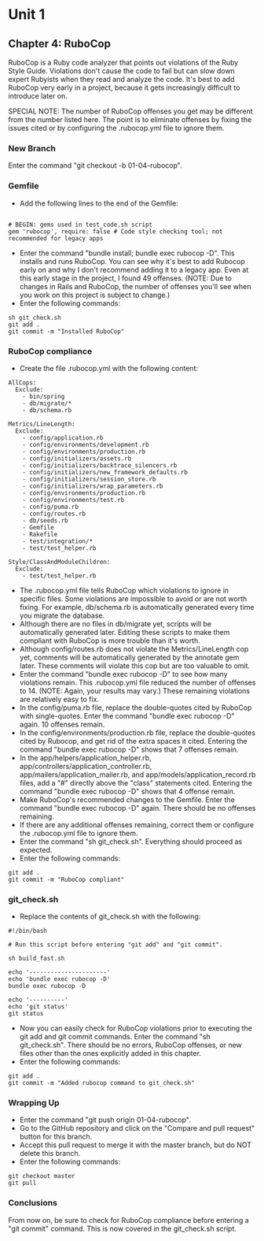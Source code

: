 # Unit 1

## Chapter 4: RuboCop

RuboCop is a Ruby code analyzer that points out violations of the Ruby Style Guide.  Violations don't cause the code to fail but can slow down expert Rubyists when they read and analyze the code.  It's best to add RuboCop very early in a project, because it gets increasingly difficult to introduce later on.

SPECIAL NOTE: The number of RuboCop offenses you get may be different from the number listed here.  The point is to eliminate offenses by fixing the issues cited or by configuring the .rubocop.yml file to ignore them.

### New Branch

Enter the command "git checkout -b 01-04-rubocop".

### Gemfile

* Add the following lines to the end of the Gemfile:
```

# BEGIN: gems used in test_code.sh script
gem 'rubocop', require: false # Code style checking tool; not recommended for legacy apps
```
* Enter the command "bundle install; bundle exec rubocop -D".  This installs and runs RuboCop.  You can see why it's best to add Rubocop early on and why I don't recommend adding it to a legacy app.  Even at this early stage in the project, I found 49 offenses.  (NOTE: Due to changes in Rails and RuboCop, the number of offenses you'll see when you work on this project is subject to change.)
* Enter the following commands:
```
sh git_check.sh
git add .
git commit -m "Installed RuboCop"
```
### RuboCop compliance
* Create the file .rubocop.yml with the following content:
```
AllCops:
  Exclude:
    - bin/spring
    - db/migrate/*
    - db/schema.rb

Metrics/LineLength:
  Exclude:
    - config/application.rb
    - config/environments/development.rb
    - config/environments/production.rb
    - config/initializers/assets.rb
    - config/initializers/backtrace_silencers.rb
    - config/initializers/new_framework_defaults.rb
    - config/initializers/session_store.rb
    - config/initializers/wrap_parameters.rb
    - config/environments/production.rb
    - config/environments/test.rb
    - config/puma.rb
    - config/routes.rb
    - db/seeds.rb
    - Gemfile
    - Rakefile
    - test/integration/*
    - test/test_helper.rb

Style/ClassAndModuleChildren:
  Exclude:
    - test/test_helper.rb
```
* The .rubocop.yml file tells RuboCop which violations to ignore in specific files.  Some violations are impossible to avoid or are not worth fixing.  For example, db/schema.rb is automatically generated every time you migrate the database.
* Although there are no files in db/migrate yet, scripts will be automatically generated later.  Editing these scripts to make them compliant with RuboCop is more trouble than it's worth.
* Although config/routes.rb does not violate the Metrics/LineLength cop yet, comments will be automatically generated by the annotate gem later.  These comments will violate this cop but are too valuable to omit.
* Enter the command "bundle exec rubocop -D" to see how many violations remain.  This .rubocop.yml file reduced the number of offenses to 14.  (NOTE: Again, your results may vary.)  These remaining violations are relatively easy to fix.
*  In the config/puma.rb file, replace the double-quotes cited by RuboCop with single-quotes.  Enter the command "bundle exec rubocop -D" again.  10 offenses remain.
*  In the config/environments/production.rb file, replace the double-quotes cited by Rubocop, and get rid of the extra spaces it cited.  Entering the command "bundle exec rubocop -D" shows that 7 offenses remain.
*  In the app/helpers/application_helper.rb, app/controllers/application_controller.rb, app/mailers/application_mailer.rb, and app/models/application_record.rb files, add a "#" directly above the "class" statements cited.  Entering the command "bundle exec rubocop -D" shows that 4 offense remain.
* Make RuboCop's recommended changes to the Gemfile.  Enter the command "bundle exec rubocop -D" again.  There should be no offenses remaining.
* If there are any additional offenses remaining, correct them or configure the .rubocop.yml file to ignore them.
* Enter the command "sh git_check.sh".  Everything should proceed as expected.
* Enter the following commands:
```
git add .
git commit -m "RuboCop compliant"
```
### git_check.sh
* Replace the contents of git_check.sh with the following:
```
#!/bin/bash

# Run this script before entering "git add" and "git commit".

sh build_fast.sh

echo '----------------------'
echo 'bundle exec rubocop -D'
bundle exec rubocop -D

echo '----------'
echo 'git status'
git status
```
* Now you can easily check for RuboCop violations prior to executing the git add and git commit commands.  Enter the command "sh git_check.sh".  There should be no errors, RuboCop offenses, or new files other than the ones explicitly added in this chapter.
* Enter the following commands:
```
git add .
git commit -m "Added rubocop command to git_check.sh"
```
### Wrapping Up
*  Enter the command "git push origin 01-04-rubocop".
*  Go to the GitHub repository and click on the "Compare and pull request" button for this branch.
*  Accept this pull request to merge it with the master branch, but do NOT delete this branch.
*  Enter the following commands:
```
git checkout master
git pull
```

### Conclusions
From now on, be sure to check for RuboCop compliance before entering a "git commit" command.  This is now covered in the git_check.sh script.
